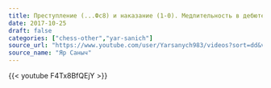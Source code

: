 ```yaml
---
title: Преступление (...Фс8) и наказание (1-0). Медлительность в дебюте. Урок магистра шахмат.
date: 2017-10-25
draft: false
categories: ["chess-other","yar-sanich"]
source_url: "https://www.youtube.com/user/Yarsanych983/videos?sort=dd&view=0&flow=grid"
source_name: "Яр Саныч"
---
```

<!--more-->
<div class="row">
  <div class="col-12">
    {{< youtube F4Tx8BfQEjY >}}
  </div>
</div>
